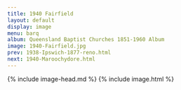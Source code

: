 ```yaml
---
title: 1940 Fairfield
layout: default
display: image
menu: barq
album: Queensland Baptist Churches 1851-1960 Album
image: 1940-Fairfield.jpg
prev: 1938-Ipswich-1877-reno.html
next: 1940-Maroochydore.html
---
```

{% include image-head.md %}
{% include image.html %}